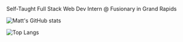 Self-Taught Full Stack Web Dev
Intern @ Fusionary in Grand Rapids


![Matt's GitHub stats](https://github-readme-stats.vercel.app/api?username=mgehrls&show_icons=true&theme=dark&hide_rank=true)

![Top Langs](https://github-readme-stats.vercel.app/api/top-langs/?username=mgehrls&theme=dark)
